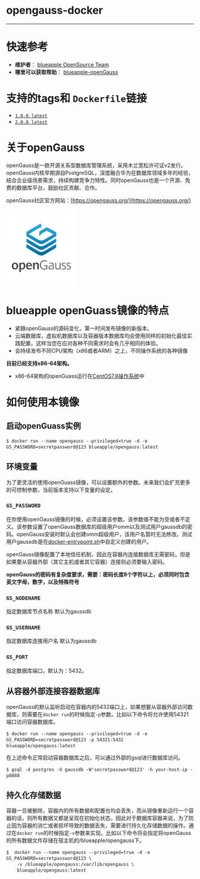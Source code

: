 # opengauss-docker
---------------------------------------------------------------------------------------------------------------------------------------------------------------------------------
# 快速参考
- **维护者**：
[blueapple OpenSource Team](https://github.com/blueapple168)
- **哪里可以获取帮助**：
[blueapple-openGauss](https://github.com/blueapple168/opengauss-docker)

# 支持的tags和 `Dockerfile`链接
-	[`1.0.0`, `latest`](https://github.com/blueapple168/opengauss-docker/blob/master/1.0.0/Dockerfile)
-	[`2.0.0`, `latest`](https://github.com/blueapple168/opengauss-docker/blob/master/2.0.0/Dockerfile)

# 关于openGauss
openGauss是一款开源关系型数据库管理系统，采用木兰宽松许可证v2发行。openGauss内核早期源自PostgreSQL，深度融合华为在数据库领域多年的经验，结合企业级场景需求，持续构建竞争力特性。同时openGauss也是一个开源、免费的数据库平台，鼓励社区贡献、合作。

openGauss社区官方网站：[https://opengauss.org/](https://opengauss.org/)

![logo](https://github.com/blueapple168/opengauss-docker/blob/master/opengauss-text.png)

# blueapple openGuass镜像的特点
* 紧跟openGauss的源码变化，第一时间发布镜像的新版本。
* 云端数据库，虚拟机数据库以及容器版本数据库均会使用同样的初始化最佳实践配置，这样当您在应对各种不同需求时会有几乎相同的体验。
* 会持续发布不同CPU架构（x86或者ARM）之上，不同操作系统的各种镜像

**目前已经支持x86-64架构。**
- x86-64架构的openGuass运行在[CentOS7.8操作系统](https://www.centos.org/)中

# 如何使用本镜像

## 启动openGuass实例

```console
$ docker run --name opengauss --privileged=true -d -e GS_PASSWORD=secretpassword@123 blueapple/opengauss:latest
```

## 环境变量
为了更灵活的使用openGuass镜像，可以设置额外的参数。未来我们会扩充更多的可控制参数，当前版本支持以下变量的设定。

### `GS_PASSWORD`
在你使用openGauss镜像的时候，必须设置该参数。该参数值不能为空或者不定义。该参数设置了openGauss数据库的超级用户omm以及测试用户gaussdb的密码。openGauss安装时默认会创建omm超级用户，该用户名暂时无法修改。测试用户gaussdb是在[docker-entrypoint.sh](https://github.com/blueapple168/opengauss-docker/blob/master/1.0.0/docker-entrypoint.sh)中自定义创建的用户。

openGauss镜像配置了本地信任机制，因此在容器内连接数据库无需密码，但是如果要从容器外部（其它主机或者其它容器）连接则必须要输入密码。

**openGauss的密码有复杂度要求，需要：密码长度8个字符以上，必须同时包含英文字母，数字，以及特殊符号**

### `GS_NODENAME`

指定数据库节点名称 默认为gaussdb

### `GS_USERNAME`

指定数据库连接用户名 默认为gaussdb

### `GS_PORT`
指定数据库端口，默认为：5432。

## 从容器外部连接容器数据库
openGauss的默认监听启动在容器内的5432端口上，如果想要从容器外部访问数据库，则需要在`docker run`的时候指定`-p`参数。比如以下命令将允许使用54321端口访问容器数据库。
```console
$ docker run --name opengauss --privileged=true -d -e GS_PASSWORD=secretpassword@123 -p 54321:5432 blueapple/opengauss:latest
```
在上述命令正常启动容器数据库之后，可以通过外部的gsql进行数据库访问。
```console
$ gsql -d postgres -U gaussdb -W'secretpassword@123' -h your-host-ip -p8888
```


## 持久化存储数据
容器一旦被删除，容器内的所有数据和配置也均会丢失，而从镜像重新运行一个容器的话，则所有数据又都是呈现在初始化状态，因此对于数据库容器来说，为了防止因为容器的消亡或者损坏导致的数据丢失，需要进行持久化存储数据的操作。通过在`docker run`的时候指定`-v`参数来实现。比如以下命令将会指定将openGauss的所有数据文件存储在宿主机的/blueapple/opengauss下。

```console
$  docker run --name opengauss --privileged=true -d -e GS_PASSWORD=secretpassword@123 \
    -v /blueapple/opengauss:/var/lib/opengauss \
    blueapple/opengauss:latest
```

